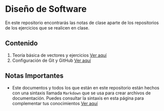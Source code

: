 # Diseño de Software

En este repositorio encontrarás las notas de clase aparte de los repositorios de los ejercicios que se realicen en clase.

## Contenido
1. Teoría básica de vectores y ejercicios [Ver aquí](1-teoria-vectores.md)
2. Configuración de Git y GitHub [Ver aquí](2-configuracion-git.md)

## Notas Importantes
- Este documentos y todos los que están en este repositorio están hechos con una sintaxis llamada `Markdown` que se usa para crear archivos de documentación. Puedes consultar la sintaxis en esta página para complementar tus conocimientos [Ver aquí](https://markdown.es/sintaxis-markdown/)